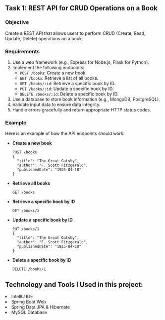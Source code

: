 ## Task 1: REST API for CRUD Operations on a Book

### Objective
Create a REST API that allows users to perform CRUD (Create, Read, Update, Delete) operations on a book.

### Requirements
1. Use a web framework (e.g., Express for Node.js, Flask for Python).
2. Implement the following endpoints:
   - `POST /books`: Create a new book.
   - `GET /books`: Retrieve a list of all books.
   - `GET /books/:id`: Retrieve a specific book by ID.
   - `PUT /books/:id`: Update a specific book by ID.
   - `DELETE /books/:id`: Delete a specific book by ID.
3. Use a database to store book information (e.g., MongoDB, PostgreSQL).
4. Validate input data to ensure data integrity.
5. Handle errors gracefully and return appropriate HTTP status codes.

### Example
Here is an example of how the API endpoints should work:

- **Create a new book**
  ```
  POST /books
  {
    "title": "The Great Gatsby",
    "author": "F. Scott Fitzgerald",
    "publishedDate": "1925-04-10"
  }
  ```

- **Retrieve all books**
  ```
  GET /books
  ```

- **Retrieve a specific book by ID**
  ```
  GET /books/1
  ```

- **Update a specific book by ID**
  ```
  PUT /books/1
  {
    "title": "The Great Gatsby",
    "author": "F. Scott Fitzgerald",
    "publishedDate": "1925-04-10"
  }
  ```

- **Delete a specific book by ID**
  ```
  DELETE /books/1
  ```
## Technology and Tools I Used in this project:
<li> IntellIJ IDE </li>
<li> Spring Boot Web</li>
<li> Spring Data JPA & Hibernate</li>
<li> MySQL Database </li>
